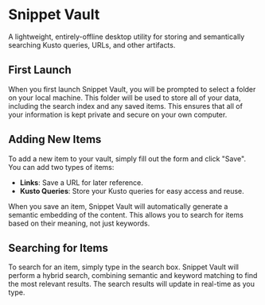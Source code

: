 # Snippet Vault

A lightweight, entirely-offline desktop utility for storing and semantically searching Kusto queries, URLs, and other artifacts.

## First Launch

When you first launch Snippet Vault, you will be prompted to select a folder on your local machine. This folder will be used to store all of your data, including the search index and any saved items. This ensures that all of your information is kept private and secure on your own computer.

## Adding New Items

To add a new item to your vault, simply fill out the form and click "Save". You can add two types of items:

*   **Links**: Save a URL for later reference.
*   **Kusto Queries**: Store your Kusto queries for easy access and reuse.

When you save an item, Snippet Vault will automatically generate a semantic embedding of the content. This allows you to search for items based on their meaning, not just keywords.

## Searching for Items

To search for an item, simply type in the search box. Snippet Vault will perform a hybrid search, combining semantic and keyword matching to find the most relevant results. The search results will update in real-time as you type.